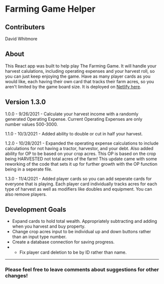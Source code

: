 # Farming Game Helper

## Contributers

David Whitmore

## About

This React app was built to help play The Farming Game. It will handle your harvest calulations, including operating expenses and your harvest roll, so you can just keep enjoying the game. Have as many player cards as you would like, each having their own card that tracks their farm acres, so you aren't limited by the game board size. It is deployed on [Netlify here](https://farming-game-helper.netlify.app/).

## Version 1.3.0

1.0.0 - 9/26/2021 - Calculate your harvest income with a randomly generated Operating Expense. Current Operating Expenses are only number values 500-3000.

1.1.0 - 10/3/2021 - Added ability to double or cut in half your harvest.

1.2.0 - 10/28/2021 - Expanded the operating expense calculations to include calculations for not having a tractor, harvestor, and your debt. Also added ability for OP to be based on your crop acres. This OP is based on the crop being HARVESTED not total acres of the farm! This update came with some reworking of the code that sets it up for further growth with the OP function being in a seperate file.

1.3.0 - 11/4/2021 - Added player cards so you can add seperate cards for everyone that is playing. Each player card individually tracks acres for each type of harvest as well as modifiers like doubles and equipment. You can also remove players.

## Development Goals

- Expand cards to hold total wealth. Appropriately subtracting and adding when you harvest and buy property.
- Change crop acres input to be individual up and down buttons rather than an input type number.
- Create a database connection for saving progress.
- - Fix player card deletion to be by ID rather than name.

---

### Please feel free to leave comments about suggestions for other changes!
